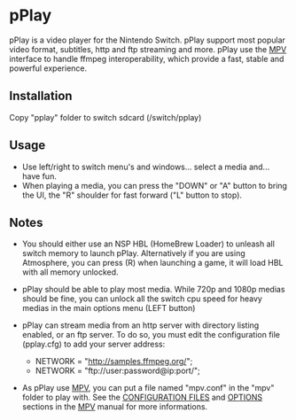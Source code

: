 pPlay
======


pPlay is a video player for the Nintendo Switch. pPlay support most popular video format, subtitles, http and ftp streaming and more. 
pPlay use the [MPV](https://mpv.io/) interface to handle ffmpeg interoperability, which provide a fast, stable and powerful experience.

Installation 
----
Copy "pplay" folder to switch sdcard (/switch/pplay)

Usage
-----
- Use left/right to switch menu's and windows... select a media and... have fun.
- When playing a media, you can press the "DOWN" or "A" button to bring the UI, the "R" shoulder for fast forward ("L" button to stop).

Notes
----
- You should either use an NSP HBL (HomeBrew Loader) to unleash all switch memory to launch pPlay.
Alternatively if you are using Atmosphere, you can press (R) when launching a game, it will load HBL with all memory unlocked.

- pPlay should be able to play most media. While 720p and 1080p medias should be fine, you can unlock all the switch cpu speed for heavy medias in the main options menu (LEFT button)

- pPlay can stream media from an http server with directory listing enabled, or an ftp server. To do so,
you must edit the configuration file (pplay.cfg) to add your server address:
  - NETWORK = "http://samples.ffmpeg.org/";
  - NETWORK = "ftp://user:password@ip:port/";

- As pPlay use [MPV](https://mpv.io/), you can put a file named "mpv.conf" in the "mpv" folder to play with. 
See the [CONFIGURATION FILES](https://mpv.io/manual/master/#configuration-files) and [OPTIONS](https://mpv.io/manual/master/#options) sections in the [MPV](https://mpv.io/manual/master/#) manual for more informations. 
